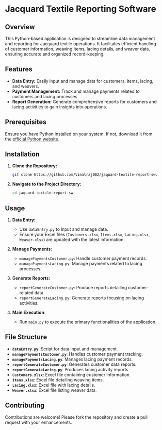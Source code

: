 # Jacquard Textile Reporting Software

## Overview
This Python-based application is designed to streamline data management and reporting for Jacquard textile operations. It facilitates efficient handling of customer information, weaving items, lacing details, and weaver data, ensuring accurate and organized record-keeping.

## Features
- **Data Entry:** Easily input and manage data for customers, items, lacing, and weavers.
- **Payment Management:** Track and manage payments related to customers and lacing processes.
- **Report Generation:** Generate comprehensive reports for customers and lacing activities to gain insights into operations.

## Prerequisites
Ensure you have Python installed on your system. If not, download it from the [official Python website](https://www.python.org/downloads/).

## Installation
1. **Clone the Repository:**
   ```sh
   git clone https://github.com/Vimalraj002/jaquard-textile-report-sw.git
   ```

2. **Navigate to the Project Directory:**
   ```sh
   cd jaquard-textile-report-sw
   ```
## Usage
1. **Data Entry:**
   - Use `dataEntry.py` to input and manage data.
   - Ensure your Excel files (`Customers.xlsx`, `Items.xlsx`, `Lacing.xlsx`, `Weaver.xlsx`) are updated with the latest information.

2. **Manage Payments:**
   - `managePaymentsCustomer.py`: Handle customer payment records.
   - `managePaymentsLacing.py`: Manage payments related to lacing processes.

3. **Generate Reports:**
   - `reportGenerateCustomer.py`: Produce reports detailing customer-related data.
   - `reportGenerateLacing.py`: Generate reports focusing on lacing activities.

4. **Main Execution:**
   - Run `main.py` to execute the primary functionalities of the application.

## File Structure
- **`dataEntry.py`**: Script for data input and management.
- **`managePaymentsCustomer.py`**: Handles customer payment tracking.
- **`managePaymentsLacing.py`**: Manages lacing payment records.
- **`reportGenerateCustomer.py`**: Generates customer data reports.
- **`reportGenerateLacing.py`**: Produces lacing activity reports.
- **`Customers.xlsx`**: Excel file containing customer information.
- **`Items.xlsx`**: Excel file detailing weaving items.
- **`Lacing.xlsx`**: Excel file with lacing details.
- **`Weaver.xlsx`**: Excel file listing weaver data.

## Contributing
Contributions are welcome! Please fork the repository and create a pull request with your enhancements.

